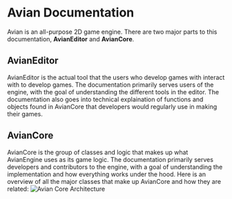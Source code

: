 # Avian Documentation

Avian is an all-purpose 2D game engine. 
There are two major parts to this documentation, **AvianEditor** and **AvianCore**.

## AvianEditor
AvianEditor is the actual tool that the users who develop games with interact with to develop games.
The documentation primarily serves users of the engine, with the goal of understanding the different tools in the editor.
The documentation also goes into technical explaination of functions and objects found in AvianCore that developers would regularly use in making their games.

## AvianCore
AvianCore is the group of classes and logic that makes up what AvianEngine uses as its game logic.
The documentation primarily serves developers and contributors to the engine, with a goal of understanding the implementation and how everything works under the hood.
Here is an overview of all the major classes that make up AvianCore and how they are related:
![Avian Core Architecture](https://github.com/whenbellstoll/AvianEngine/blob/main/Documentation/Core%20Docs/AvianArchitecture.png?raw=true)
